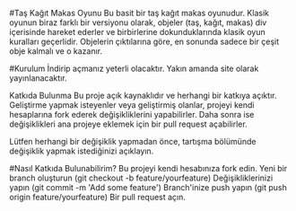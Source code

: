 #Taş Kağıt Makas Oyunu
Bu basit bir taş kağıt makas oyunudur. Klasik oyunun biraz farklı bir versiyonu olarak, objeler (taş, kağıt, makas) div içerisinde hareket ederler ve birbirlerine dokunduklarında klasik oyun kuralları geçerlidir. Objelerin çıktılarına göre, en sonunda sadece bir çeşit obje kalmalı ve o kazanır.

#Kurulum
İndirip açmanız yeterli olacaktır. Yakın amanda site olarak yayınlanacaktır.

Katkıda Bulunma
Bu proje açık kaynaklıdır ve herhangi bir katkıya açıktır. Geliştirme yapmak isteyenler veya geliştirmiş olanlar, projeyi kendi hesaplarına fork ederek değişikliklerini yapabilirler. Daha sonra ise değişiklikleri ana projeye eklemek için bir pull request açabilirler.

Lütfen herhangi bir değişiklik yapmadan önce, tartışma bölümünde değişiklik yapmak istediğinizi açıklayın.

#Nasıl Katkıda Bulunabilirim?
Bu projeyi kendi hesabınıza fork edin.
Yeni bir branch oluşturun (git checkout -b feature/yourfeature)
Değişikliklerinizi yapın (git commit -m 'Add some feature')
Branch'inize push yapın (git push origin feature/yourfeature)
Bir pull request açın.
